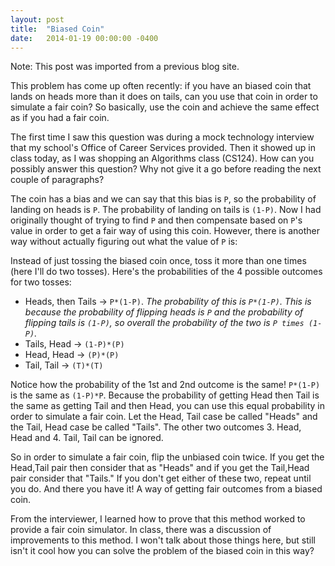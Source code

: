 ```yaml
---
layout: post
title:  "Biased Coin"
date:   2014-01-19 00:00:00 -0400
---
```

Note: This post was imported from a previous blog site.

This problem has come up often recently: if you have an biased coin that lands on heads more than it does on tails, can you use that coin in order to simulate a fair coin? So basically, use the coin and achieve the same effect as if you had a fair coin.

The first time I saw this question was during a mock technology interview that my school's Office of Career Services provided. Then it showed up in class today, as I was shopping an Algorithms class (CS124). How can you possibly answer this question? Why not give it a go before reading the next couple of paragraphs?

The coin has a bias and we can say that this bias is `P`, so the probability of landing on heads is `P`. The probability of landing on tails is `(1-P)`. Now I had originally thought of trying to find `P` and then compensate based on `P`'s value in order to get a fair way of using this coin. However, there is another way without actually figuring out what the value of `P` is:

Instead of just tossing the biased coin once, toss it more than one times (here I'll do two tosses). Here's the probabilities of the 4 possible outcomes for two tosses:

* Heads, then Tails -> `P*(1-P)`. *The probability of this is `P*(1-P)`. This is because the probability of flipping heads is `P` and the probability of flipping tails is `(1-P)`, so overall the probability of the two is `P times (1-P)`.*
* Tails, Head -> `(1-P)*(P)`
* Head, Head -> `(P)*(P)`
* Tail, Tail -> `(T)*(T)`

Notice how the probability of the 1st and 2nd outcome is the same! `P*(1-P)` is the same as `(1-P)*P`. Because the probability of getting Head then Tail is the same as getting Tail and then Head, you can use this equal probability in order to simulate a fair coin. Let the Head, Tail case be called "Heads" and the Tail, Head case be called "Tails". The other two outcomes 3. Head, Head and 4. Tail, Tail can be ignored.

So in order to simulate a fair coin, flip the unbiased coin twice. If you get the Head,Tail pair then consider that as "Heads" and if you get the Tail,Head pair consider that "Tails." If you don't get either of these two, repeat until you do. And there you have it! A way of getting fair outcomes from a biased coin.

From the interviewer, I learned how to prove that this method worked to provide a fair coin simulator. In class, there was a discussion of improvements to this method. I won't talk about those things here, but still isn't it cool how you can solve the problem of the biased coin in this way?